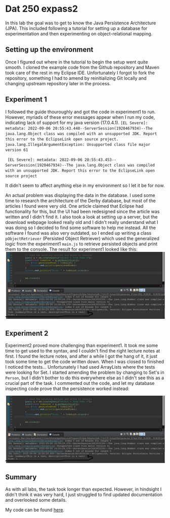 # Dat 250 expass2
In this lab the goal was to get to know the Java Persistence Architecture (JPA). This included following a tutorial for setting up a database for experimentation and then experimenting on object-relational mapping.

## Setting up the environment
Once I figured out where in the tutorial to begin the setup went quite smooth. I cloned the example code from the Github repository and Maven took care of the rest in my Eclipse IDE. Unfortunately I forgot to fork the repository, something I had to amend by reinitializing Git locally and changing upstream repository later in the process.

## Experiment 1
I followed the guide thouroughly and got the code in experiment1 to run. However, myriads of these error messages appear when I run my code, indicating lack of support for my java version (17.0.4.1).
`
[EL Severe]: metadata: 2022-09-06 20:55:43.448--ServerSession(1920467934)--The java.lang.Object class was compiled with an unsupported JDK. Report this error to the EclipseLink open source project.
java.lang.IllegalArgumentException: Unsupported class file major version 61
`

` 
[EL Severe]: metadata: 2022-09-06 20:55:43.453--ServerSession(1920467934)--The java.lang.Object class was compiled with an unsupported JDK. Report this error to the EclipseLink open source project
`

It didn't seem to affect anything else in my environment so I let it be for now. 

An actual problem was displaying the data in the database. I used some time to research the architecture of the Derby database, but most of the articles I found were very old. One article claimed that Eclipse had functionality for this, but the UI had been redesigned since the article was written and I didn't find it. I also took a look at setting up a server, but the download webpage looked really old and I didn't really understand what I was doing so I decided to find some software to help me instead. All the software I found was also very outdated, so I ended up writing a class `pObjectRetriever` (Persisted Object Retriever) which used the generalized logic from the experiment1 `main.js` to retrieve persisted objects and print them to the console. The result for experiment1 looked like this:
![Experiment1: Console log](db_poc.png)

## Experiment 2
Experiment2 proved more challenging than experiment1. It took me some time to get used to the syntax, and I couldn't find the right lecture notes at first. I found the lecture notes, and after a while I got the hang of it, it just took some time to get the code written down. When I was closed to finished I noticed the tests... Unfortunately I had used ArrayLists where the tests were looking for Set. I started amending the problem by changing to Set's in `Person`, but I didn't bother to do this everywhere else as I didn't see this as a crucial part of the task. I commented out the code, and let my database inspecting code prove that the persistence worked instead:

![Experiment2: Console log](db_poc.png)


## Summary
As with all labs, the task took longer than expected. However, in hindsight I didn't think it was very hard, I just struggled to find updated documentation and overlooked some details.

My code can be found [here](https://github.com/thomassihvl/Lab2_DAT250).
